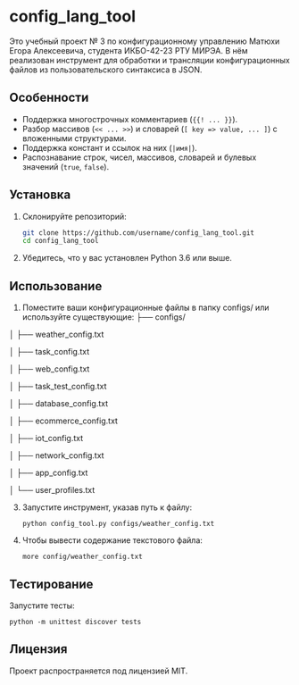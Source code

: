 # config_lang_tool
Это учебный проект № 3 по конфигурационному управлению Матюхи Егора Алексеевича, студента ИКБО-42-23 РТУ МИРЭА. В нём реализован инструмент для обработки и трансляции конфигурационных файлов из пользовательского синтаксиса в JSON.

## Особенности
- Поддержка многострочных комментариев (`{{! ... }}`).
- Разбор массивов (`<< ... >>`) и словарей (`[ key => value, ... ]`) с вложенными структурами.
- Поддержка констант и ссылок на них (`|имя|`).
- Распознавание строк, чисел, массивов, словарей и булевых значений (`true`, `false`).

## Установка
1. Склонируйте репозиторий:
   ```bash
   git clone https://github.com/username/config_lang_tool.git
   cd config_lang_tool

2. Убедитесь, что у вас установлен Python 3.6 или выше.


## Использование
1. Поместите ваши конфигурационные файлы в папку configs/ или используйте существующие:
    ├── configs/
   
│   ├── weather_config.txt

│   ├── task_config.txt

│   ├── web_config.txt

│   ├── task_test_config.txt

│   ├── database_config.txt

│   ├── ecommerce_config.txt

│   ├── iot_config.txt

│   ├── network_config.txt

│   ├── app_config.txt

│   └── user_profiles.txt

3. Запустите инструмент, указав путь к файлу:

       python config_tool.py configs/weather_config.txt

4. Чтобы вывести содержание текстового файла:

       more config/weather_config.txt

## Тестирование
Запустите тесты:
  
    python -m unittest discover tests

## Лицензия
Проект распространяется под лицензией MIT.

